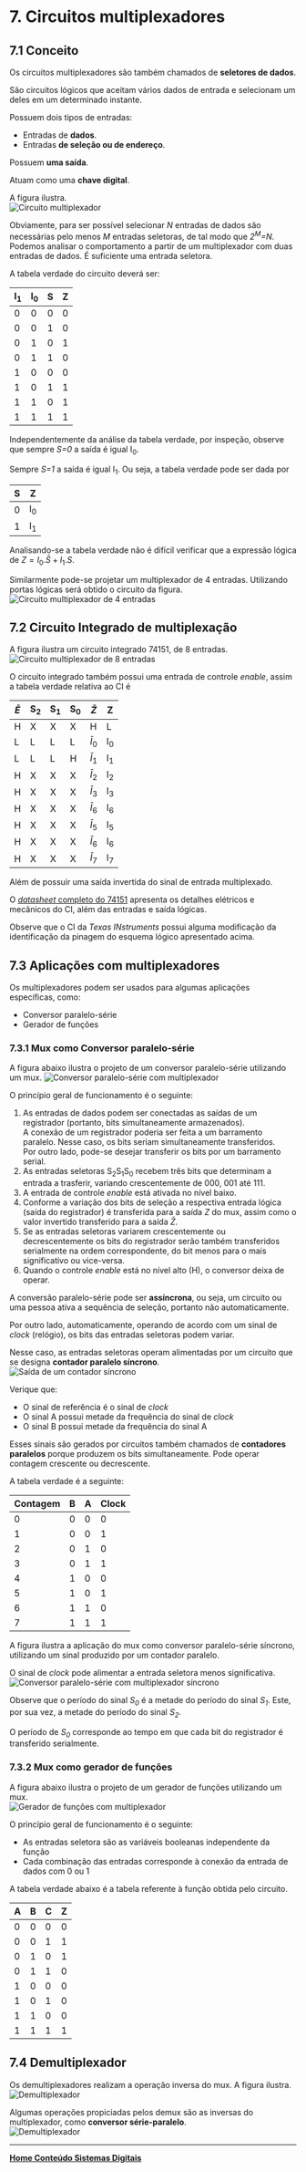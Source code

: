 # 7. Circuitos multiplexadores

## 7.1 Conceito
Os circuitos multiplexadores são também chamados de **seletores de dados**.  

São circuitos lógicos que aceitam vários dados de entrada e selecionam um deles em um determinado instante.  

Possuem dois tipos de entradas:
- Entradas de **dados**.
- Entradas **de seleção ou de endereço**.  

Possuem **uma saída**.

Atuam como uma **chave digital**.

A figura ilustra.  
![Circuito multiplexador](/sisdig_aulas/images_sisdig/multiplexador.jpg)

Obviamente, para ser possível selecionar *N* entradas de dados são necessárias pelo menos *M* entradas seletoras, de tal modo que *2<sup>M</sup>=N*.  
Podemos analisar o comportamento a partir de um multiplexador com duas entradas de dados. É suficiente uma entrada seletora.  

A tabela verdade do circuito deverá ser:

| I<sub>1</sub> | I<sub>0</sub> | S | Z |
| - | - | - | - |
| 0 | 0 |  0 | 0 |
| 0 | 0 |  1 | 0 |
| 0 | 1 |  0 | 1 |
| 0 | 1 |  1 | 0 |
| 1 | 0 |  0 | 0 |
| 1 | 0 |  1 | 1 |
| 1 | 1 |  0 | 1 |
| 1 | 1 |  1 | 1 |

Independentemente da análise da tabela verdade, por inspeção, observe que sempre *S=0* a saída é igual I<sub>0</sub>.  

Sempre *S=1* a saída é igual I<sub>1</sub>. Ou seja, a tabela verdade pode ser dada por  

| S | Z |
| - | - |
| 0 | I<sub>0</sub> |
| 1 | I<sub>1</sub> |

Analisando-se a tabela verdade não é difícil verificar que a expressão lógica de $Z=I_0.\bar{S}+I_1.S$.  

Similarmente pode-se projetar um multiplexador de 4 entradas. Utilizando portas lógicas será obtido o circuito da figura.  
![Circuito multiplexador de 4 entradas](/sisdig_aulas/images_sisdig/multiplexador4entradas.jpg)

## 7.2 Circuito Integrado de multiplexação
A figura ilustra um circuito integrado 74151, de 8 entradas.   
![Circuito multiplexador de 8 entradas](/sisdig_aulas/images_sisdig/multiplexador8entradas.jpg)

O circuito integrado também possui uma entrada de controle *enable*, assim a tabela verdade relativa ao CI é

| $\bar{E}$ | S<sub>2</sub> | S<sub>1</sub> | S<sub>0</sub> | $\bar{Z}$ | Z |
| - | - | - | - | - | - |
| H | X | X | X | H | L |
| L | L | L | L | $\bar{I}_0$ | I<sub>0</sub> |
| L | L | L | H | $\bar{I}_1$ | I<sub>1</sub> |
| H | X | X | X | $\bar{I}_2$ | I<sub>2</sub> |
| H | X | X | X | $\bar{I}_3$ | I<sub>3</sub> |
| H | X | X | X | $\bar{I}_6$ | I<sub>6</sub> |
| H | X | X | X | $\bar{I}_5$ | I<sub>5</sub> |
| H | X | X | X | $\bar{I}_6$ | I<sub>6</sub> |
| H | X | X | X | $\bar{I}_7$ | I<sub>7</sub> |

Além de possuir uma saída invertida do sinal de entrada multiplexado.

O [*datasheet* completo do 74151](https://github.com/claytonjasilva/claytonjasilva.github.io/blob/main/sisdig_aulas/SN74HC151N_Texas.pdf)
apresenta os detalhes elétricos e mecânicos do CI, além das entradas e saída lógicas.  

Observe que o CI da *Texas INstruments* possui alguma modificação da identificação da pinagem do esquema lógico apresentado acima.

## 7.3 Aplicações com multiplexadores
Os multiplexadores podem ser usados para algumas aplicações específicas, como:
- Conversor paralelo-série
- Gerador de funções

### 7.3.1 Mux como Conversor paralelo-série
A figura abaixo ilustra o projeto de um conversor paralelo-série utilizando um mux.
![Conversor paralelo-série com multiplexador](/sisdig_aulas/images_sisdig/conversorparaleloserie.jpg)

O princípio geral de funcionamento é o seguinte:  
1. As entradas de dados podem ser conectadas as saídas de um registrador (portanto, bits simultaneamente armazenados).  
A conexão de um registrador poderia ser feita a um barramento paralelo. Nesse caso, os bits seriam simultaneamente transferidos.  
Por outro lado, pode-se desejar transferir os bits por um barramento serial.  
2. As entradas seletoras S<sub>2</sub>S<sub>1</sub>S<sub>0</sub> recebem três bits que determinam a entrada a trasferir,
variando crescentemente de 000, 001 até 111.
3. A entrada de controle *enable* está ativada no nível baixo.
4. Conforme a variação dos bits de seleção a respectiva entrada lógica (saída do registrador) é transferida para a saída *Z* do mux,
assim como o valor invertido transferido para a saída $\bar{Z}$.
5. Se as entradas seletoras variarem crescentemente ou decrescentemente os bits do registrador serão também transferidos serialmente na ordem correspondente,
do bit menos para o mais significativo ou vice-versa.  
6. Quando o controle *enable* está no nível alto (H), o conversor deixa de operar. 

A conversão paralelo-série pode ser **assíncrona**, ou seja, um circuito ou uma pessoa ativa a sequência de seleção, portanto não automaticamente. 

Por outro lado, automaticamente, operando de acordo com um sinal de *clock* (relógio), os bits das entradas seletoras podem variar.  

Nesse caso, as entradas seletoras operam alimentadas por um circuito que se designa **contador paralelo síncrono**.  
![Saída de um contador síncrono](/sisdig_aulas/images_sisdig/contadorsincrono.jpg)    

Verique que:
- O sinal de referência é o sinal de *clock*
- O sinal A possui metade da frequência do sinal de *clock*
- O sinal B possui metade da frequência do sinal A  

Esses sinais são gerados por circuitos também chamados de **contadores paralelos** porque produzem os bits simultaneamente. Pode operar contagem crescente ou decrescente.  

A tabela verdade é a seguinte:

| Contagem | B | A | Clock | 
| - | - | - | - |
| 0 | 0 | 0 | 0 |
| 1 | 0 | 0 | 1 |
| 2 | 0 | 1 | 0 |
| 3 | 0 | 1 | 1 |
| 4 | 1 | 0 | 0 |
| 5 | 1 | 0 | 1 |
| 6 | 1 | 1 | 0 |
| 7 | 1 | 1 | 1 |

A figura ilustra a aplicação do mux como conversor paralelo-série síncrono, utilizando um sinal produzido por um contador paralelo.  

O sinal de *clock* pode alimentar a entrada seletora menos significativa.  
![Conversor paralelo-série com multiplexador síncrono](/sisdig_aulas/images_sisdig/conversorserieparalelosincrono.jpg)  

Observe que o período do sinal *S<sub>0</sub>* é a metade do período do sinal *S<sub>1</sub>*. Este, por sua vez, a metade do período do sinal *S<sub>2</sub>*.  

O período de *S<sub>0</sub>* corresponde ao tempo em que cada bit do registrador é transferido serialmente.

### 7.3.2 Mux como gerador de funções
A figura abaixo ilustra o projeto de um gerador de funções utilizando um mux.  
![Gerador de funções com multiplexador](/sisdig_aulas/images_sisdig/geradorfuncoes.jpg)  

O princípio geral de funcionamento é o seguinte:  
- As entradas seletora são as variáveis booleanas independente da função
- Cada combinação das entradas corresponde à conexão da entrada de dados com 0 ou 1  
  
A tabela verdade abaixo é a tabela referente à função obtida pelo circuito.  

| A | B | C | Z | 
| - | - | - | - |
| 0 | 0 | 0 | 0 |
| 0 | 0 | 1 | 1 |
| 0 | 1 | 0 | 1 |
| 0 | 1 | 1 | 0 |
| 1 | 0 | 0 | 0 |
| 1 | 0 | 1 | 0 |
| 1 | 1 | 0 | 0 |
| 1 | 1 | 1 | 1 |

## 7.4 Demultiplexador
Os demultiplexadores realizam a operação inversa do mux. A figura ilustra.  
![Demultiplexador](/sisdig_aulas/images_sisdig/demultiplexador.jpg)  

Algumas operações propiciadas pelos demux são as inversas do multiplexador, como **conversor série-paralelo**.  
![Demultiplexador](/sisdig_aulas/images_sisdig/conversorserieparalelo.jpg)  


___
**[Home Conteúdo Sistemas Digitais](https://github.com/claytonjasilva/claytonjasilva.github.io/blob/main/sisdig_aulas.md)**  


